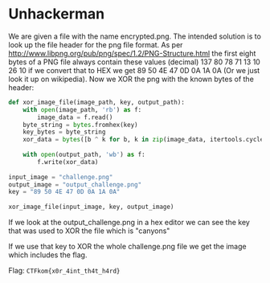 # Unhackerman

We are given a file with the name encrypted.png. The intended solution is to look up the file header for the png file format. As per http://www.libpng.org/pub/png/spec/1.2/PNG-Structure.html the first eight bytes of a PNG file always contain these values (decimal) 137 80 78 71 13 10 26 10 if we convert that to HEX we get 89 50 4E 47 0D 0A 1A 0A (Or we just look it up on wikipedia). Now we XOR the png with the known bytes of the header:

```python
def xor_image_file(image_path, key, output_path):  
    with open(image_path, 'rb') as f:  
        image_data = f.read()  
    byte_string = bytes.fromhex(key)  
    key_bytes = byte_string  
    xor_data = bytes([b ^ k for b, k in zip(image_data, itertools.cycle(key_bytes))])  
      
    with open(output_path, 'wb') as f:  
        f.write(xor_data)  
  
input_image = "challenge.png"  
output_image = "output_challenge.png"  
key = "89 50 4E 47 0D 0A 1A 0A"  
  
xor_image_file(input_image, key, output_image)
```

If we look at the output_challenge.png in a hex editor we can see the key that was used to XOR the file which is "canyons"

If we use that key to XOR the whole challenge.png file we get the image which includes the flag.

Flag: `CTFkom{x0r_4int_th4t_h4rd}`
